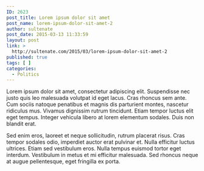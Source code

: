 ```yaml
---
ID: 2623
post_title: Lorem ipsum dolor sit amet
post_name: lorem-ipsum-dolor-sit-amet-2
author: sultenate
post_date: 2015-03-13 11:33:59
layout: post
link: >
  http://sultenate.com/2015/03/lorem-ipsum-dolor-sit-amet-2
published: true
tags: [ ]
categories:
  - Politics
---
```

Lorem ipsum dolor sit amet, consectetur adipiscing elit. Suspendisse nec justo quis leo malesuada volutpat id eget lacus. Cras rhoncus sem ante. Cum sociis natoque penatibus et magnis dis parturient montes, nascetur ridiculus mus. Vivamus dignissim rutrum tincidunt. Etiam tempor luctus elit eget tempus. Integer vehicula libero at lorem elementum sodales. Duis non blandit erat.

Sed enim eros, laoreet et neque sollicitudin, rutrum placerat risus. Cras tempor sodales odio, imperdiet auctor erat pulvinar et. Nulla efficitur luctus ultrices. Etiam sed vestibulum eros. Nulla tempus euismod tortor eget interdum. Vestibulum in metus et mi efficitur malesuada. Sed rhoncus neque at augue pellentesque, eget fringilla ex porta.